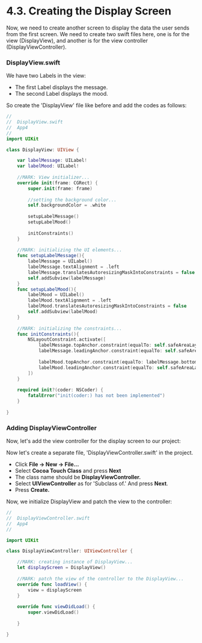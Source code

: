 # 4.3. Creating the Display Screen

Now, we need to create another screen to display the data the user sends from the first screen. We need to create two swift files here, one is for the view (DisplayView), and another is for the view controller (DisplayViewController).&#x20;

### DisplayView.swift

We have two Labels in the view:

* The first Label displays the message.
* The second Label displays the mood.

So create the 'DisplayView' file like before and add the codes as follows:

```swift
//
//  DisplayView.swift
//  App4
//
import UIKit

class DisplayView: UIView {

    var labelMessage: UILabel!
    var labelMood: UILabel!
    
    //MARK: View initializer...
    override init(frame: CGRect) {
        super.init(frame: frame)
        
        //setting the background color...
        self.backgroundColor = .white
        
        setupLabelMessage()
        setupLabelMood()
        
        initConstraints()
    }
    
    //MARK: initializing the UI elements...
    func setupLabelMessage(){
        labelMessage = UILabel()
        labelMessage.textAlignment = .left
        labelMessage.translatesAutoresizingMaskIntoConstraints = false
        self.addSubview(labelMessage)
    }
    func setupLabelMood(){
        labelMood = UILabel()
        labelMood.textAlignment = .left
        labelMood.translatesAutoresizingMaskIntoConstraints = false
        self.addSubview(labelMood)
    }
    
    //MARK: initializing the constraints...
    func initConstraints(){
        NSLayoutConstraint.activate([
            labelMessage.topAnchor.constraint(equalTo: self.safeAreaLayoutGuide.topAnchor, constant: 32),
            labelMessage.leadingAnchor.constraint(equalTo: self.safeAreaLayoutGuide.leadingAnchor, constant: 16),
            
            labelMood.topAnchor.constraint(equalTo: labelMessage.bottomAnchor, constant: 16),
            labelMood.leadingAnchor.constraint(equalTo: self.safeAreaLayoutGuide.leadingAnchor, constant: 16),
        ])
    }
    
    required init?(coder: NSCoder) {
        fatalError("init(coder:) has not been implemented")
    }
    
}

```

### Adding DisplayViewController

Now, let's add the view controller for the display screen to our project:

Now let's create a separate file, 'DisplayViewController.swift' in the project.&#x20;

* Click **File -> New -> File...**&#x20;
* Select **Cocoa Touch Class** and press **Next**
* The class name should be **DisplayViewController.**&#x20;
* Select **UIViewController** as for 'Subclass of.' And press **Next**.
* Press **Create.**

Now, we initialize DisplayView and patch the view to the controller:

```swift
//
//  DisplayViewController.swift
//  App4
//

import UIKit

class DisplayViewController: UIViewController {

    //MARK: creating instance of DisplayView...
    let displayScreen = DisplayView()
    
    //MARK: patch the view of the controller to the DisplayView...
    override func loadView() {
        view = displayScreen
    }
    
    override func viewDidLoad() {
        super.viewDidLoad()
       
    }

}

```
